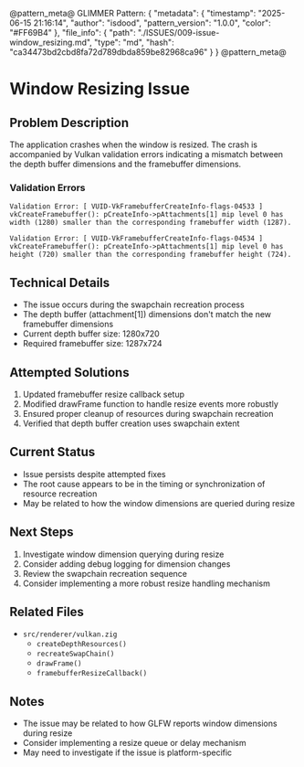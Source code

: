 @pattern_meta@
GLIMMER Pattern:
{
  "metadata": {
    "timestamp": "2025-06-15 21:16:14",
    "author": "isdood",
    "pattern_version": "1.0.0",
    "color": "#FF69B4"
  },
  "file_info": {
    "path": "./ISSUES/009-issue-window_resizing.md",
    "type": "md",
    "hash": "ca34473bd2cbd8fa72d789dbda859be82968ca96"
  }
}
@pattern_meta@

# Window Resizing Issue

## Problem Description
The application crashes when the window is resized. The crash is accompanied by Vulkan validation errors indicating a mismatch between the depth buffer dimensions and the framebuffer dimensions.

### Validation Errors
```
Validation Error: [ VUID-VkFramebufferCreateInfo-flags-04533 ]
vkCreateFramebuffer(): pCreateInfo->pAttachments[1] mip level 0 has width (1280) smaller than the corresponding framebuffer width (1287).

Validation Error: [ VUID-VkFramebufferCreateInfo-flags-04534 ]
vkCreateFramebuffer(): pCreateInfo->pAttachments[1] mip level 0 has height (720) smaller than the corresponding framebuffer height (724).
```

## Technical Details
- The issue occurs during the swapchain recreation process
- The depth buffer (attachment[1]) dimensions don't match the new framebuffer dimensions
- Current depth buffer size: 1280x720
- Required framebuffer size: 1287x724

## Attempted Solutions
1. Updated framebuffer resize callback setup
2. Modified drawFrame function to handle resize events more robustly
3. Ensured proper cleanup of resources during swapchain recreation
4. Verified that depth buffer creation uses swapchain extent

## Current Status
- Issue persists despite attempted fixes
- The root cause appears to be in the timing or synchronization of resource recreation
- May be related to how the window dimensions are queried during resize

## Next Steps
1. Investigate window dimension querying during resize
2. Consider adding debug logging for dimension changes
3. Review the swapchain recreation sequence
4. Consider implementing a more robust resize handling mechanism

## Related Files
- `src/renderer/vulkan.zig`
  - `createDepthResources()`
  - `recreateSwapChain()`
  - `drawFrame()`
  - `framebufferResizeCallback()`

## Notes
- The issue may be related to how GLFW reports window dimensions during resize
- Consider implementing a resize queue or delay mechanism
- May need to investigate if the issue is platform-specific 